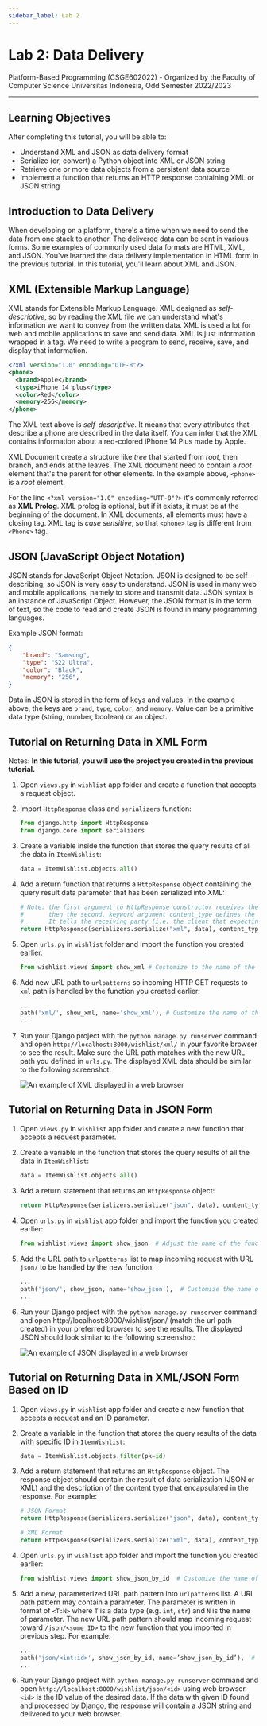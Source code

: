 ```yaml
---
sidebar_label: Lab 2
---
```


# Lab 2: Data Delivery

Platform-Based Programming (CSGE602022) - Organized by the Faculty of Computer Science Universitas Indonesia, Odd Semester 2022/2023

---

## Learning Objectives

After completing this tutorial, you will be able to:

-  Understand XML and JSON as data delivery format
-  Serialize (or, convert) a Python object into XML or JSON string
-  Retrieve one or more data objects from a persistent data source
-  Implement a function that returns an HTTP response containing XML or JSON
   string

## Introduction to Data Delivery

When developing on a platform, there's a time when we need to send the data from one stack to another. The delivered data can be sent in various forms. Some examples of commonly used data formats are HTML, XML, and JSON. You've learned the data delivery implementation in HTML form in the previous tutorial. In this tutorial, you'll learn about XML and JSON.

## XML (Extensible Markup Language)

XML stands for Extensible Markup Language. XML designed as _self-descriptive_, so by reading the XML file we can understand what's information we want to convey from the written data. XML is used a lot for web and mobile applications to save and send data. XML is just information wrapped in a tag. We need to write a program to send, receive, save, and display that information.

```xml
<?xml version="1.0" encoding="UTF-8"?>
<phone>
  <brand>Apple</brand>
  <type>iPhone 14 plus</type>
  <color>Red</color>
  <memory>256</memory>
</phone>
```

The XML text above is _self-descriptive_. It means that every attributes that
describe a phone are described in the data itself. You can infer that the XML
contains information about a red-colored iPhone 14 Plus made by Apple.

XML Document create a structure like _tree_ that started from _root_, then branch, and ends at the leaves. The XML document need to contain a _root_ element that's the parent for other elements. In the example above, `<phone>` is a _root_ element.

For the line `<?xml version="1.0" encoding="UTF-8"?>` it's commonly referred as **XML Prolog**. XML prolog is optional, but if it exists, it must be at the beginning of the document. In XML documents, all elements must have a closing tag. XML tag is _case sensitive_, so that `<phone>` tag is different from `<Phone>` tag.

## JSON (JavaScript Object Notation)

JSON stands for JavaScript Object Notation. JSON is designed to be self-describing, so JSON is very easy to understand. JSON is used in many web and mobile applications, namely to store and transmit data. JSON syntax is an instance of JavaScript Object. However, the JSON format is in the form of text, so the code to read and create JSON is found in many programming languages.

Example JSON format:

```json
{
    "brand": "Samsung",
    "type": "S22 Ultra",
    "color": "Black",
    "memory": "256",
}
```

Data in JSON is stored in the form of keys and values. In the example above, the keys are `brand`, `type`, `color`, and `memory`. Value can be a primitive data type (string, number, boolean) or an object.

## Tutorial on Returning Data in XML Form

Notes: **In this tutorial, you will use the project you created in the previous tutorial.**

1. Open `views.py` in `wishlist` app folder and create a function that accepts a request object.
2. Import `HttpResponse` class and `serializers` function:

   ```python title="./wishlist/views.py"
   from django.http import HttpResponse
   from django.core import serializers
   ```
3. Create a variable inside the function that stores the query results of all the data in `ItemWishlist`:

   ```python title="./wishlist/views.py"
   data = ItemWishlist.objects.all()
   ```
4. Add a return function that returns a `HttpResponse` object containing the query result data parameter that has been serialized into XML:

   ```python title="./wishlist/views.py"
   # Note: the first argument to HttpResponse constructor receives the actual data payload,
   #       then the second, keyword argument content_type defines the content_type header in the created HTTP response object.
   #       It tells the receiving party (i.e. the client that expecting a response) that the response contain a XML data.
   return HttpResponse(serializers.serialize("xml", data), content_type="application/xml")
   ```
5. Open `urls.py` in `wishlist` folder and import the function you created earlier.

   ```python title="./wishlist/urls.py"
   from wishlist.views import show_xml # Customize to the name of the function created
   ```
6. Add new URL path to `urlpatterns` so incoming HTTP GET requests to `xml` path is handled by the function you created earlier:

   ```python title="./wishlist/urls.py"
   ...
   path('xml/', show_xml, name='show_xml'), # Customize the name of the function created
   ...
   ```
7. Run your Django project with the `python manage.py runserver` command and open `http://localhost:8000/wishlist/xml/` in your favorite browser to see the result.
   Make sure the URL path matches with the new URL path you defined in `urls.py`.
   The displayed XML data should be similar to the following screenshot:

   ![An example of XML displayed in a web browser](./images/t2_xml.png)

## Tutorial on Returning Data in JSON Form

1. Open `views.py` in `wishlist` app folder and create a new function that
   accepts a request parameter.
2. Create a variable in the function that stores the query results of all the data in `ItemWishlist`:

   ```python title="./wishlist/views.py"
   data = ItemWishlist.objects.all()
   ```
3. Add a return statement that returns an `HttpResponse` object:

   ```python title="./wishlist/views.py"
   return HttpResponse(serializers.serialize("json", data), content_type="application/json")
   ```
4. Open `urls.py` in `wishlist` app folder and import the function you created earlier:

   ```python title="./wishlist/urls.py"
   from wishlist.views import show_json  # Adjust the name of the function created
   ```
5. Add the URL path to `urlpatterns` list to map incoming request with URL `json/` to
   be handled by the new function:

   ```python title="./wishlist/urls.py"
   ...
   path('json/', show_json, name='show_json'),  # Customize the name of the function created
   ...
   ```
6. Run your Django project with the `python manage.py runserver` command and open http://localhost:8000/wishlist/json/ (match the url path created) in your preferred browser to see the results. The displayed JSON should look similar to the following screenshot:

   ![An example of JSON displayed in a web browser](./images/t2_json.png)

## Tutorial on Returning Data in XML/JSON Form Based on ID

1. Open `views.py` in `wishlist` app folder and create a new function that accepts a request and an ID parameter.
2. Create a variable in the function that stores the query results of the data with specific ID in `ItemWishlist`:

   ```python title="./wishlist/views.py"
   data = ItemWishlist.objects.filter(pk=id)
   ```
3. Add a return statement that returns an `HttpResponse` object.
   The response object should contain the result of data serialization (JSON or XML) and the description of the content type that encapsulated in the response.
   For example:

   ```python title="./wishlist/views.py"
   # JSON Format
   return HttpResponse(serializers.serialize("json", data), content_type="application/json")

   # XML Format
   return HttpResponse(serializers.serialize("xml", data), content_type="application/xml")
   ```
4. Open `urls.py` in `wishlist` app folder and import the function you created
   earlier:

   ```python title="./wishlist/urls.py"
   from wishlist.views import show_json_by_id  # Customize the name of the function created
   ```
5. Add a new, parameterized URL path pattern into `urlpatterns` list. A URL
   path pattern may contain a parameter. The parameter is written in format of
   `<T:N>` where `T` is a data type (e.g. `int`, `str`) and `N` is the name of
   parameter. The new URL path pattern should map incoming request toward
   `/json/<some ID>` to the new function that you imported in previous step.
   For example:

   ```python title="./wishlist/urls.py"
   ...
   path('json/<int:id>', show_json_by_id, name=’show_json_by_id’),  # Customize the name of the function created
   ...
   ```
6. Run your Django project with `python manage.py runserver` command and open
   `http://localhost:8000/wishlist/json/<id>` using web browser. `<id>` is the
   ID value of the desired data. If the data with given ID found and processed
   by Django, the response will contain a JSON string and delivered to your web
   browser.
